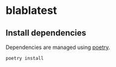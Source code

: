 # blablatest

## Install dependencies

Dependencies are managed using [poetry](https://python-poetry.org/docs/#installation).

```bash
poetry install
```
